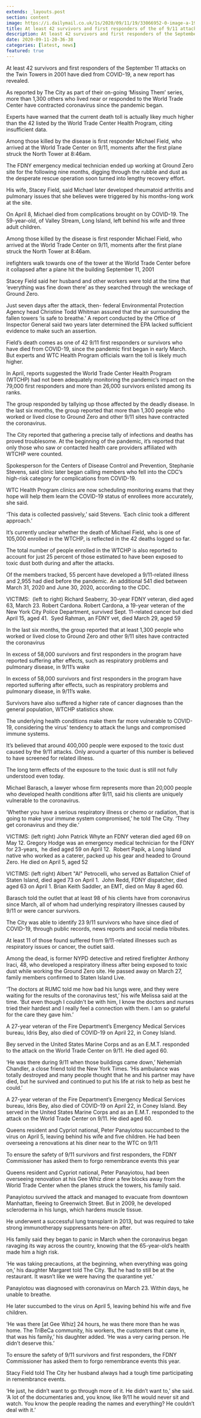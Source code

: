 ```yaml
---
extends: _layouts.post
section: content
image: https://i.dailymail.co.uk/1s/2020/09/11/19/33066952-0-image-a-19_1599849107412.jpg 
title: At least 42 survivors and first responders of the of 9/11 attacks have died of COVID-19 
description: At least 42 survivors and first responders of the September 11 attacks on the Twin Towers in 2001 have died from COVID-19, though experts warn the actual number may be much higher. 
date: 2020-09-11-20-36-38 
categories: [latest, news] 
featured: true 
--- 
```

At least 42 survivors and first responders of the September 11 attacks on the Twin Towers in 2001 have died from COVID-19, a new report has revealed.

As reported by The City as part of their on-going ‘Missing Them’ series, more than 1,300 others who lived near or responded to the World Trade Center have contracted coronavirus since the pandemic began.

Experts have warned that the current death toll is actually likey much higher than the 42 listed by the World Trade Center Health Program, citing insufficient data.

Among those killed by the disease is first responder Michael Field, who arrived at the World Trade Center on 9/11, moments after the first plane struck the North Tower at 8:46am.

The FDNY emergency medical technician ended up working at Ground Zero site for the following nine months, digging through the rubble and dust as the desperate rescue operation soon turned into lengthy recovery effort.

His wife, Stacey Field, said Michael later developed rheumatoid arthritis and pulmonary issues that she believes were triggered by his months-long work at the site.

On April 8, Michael died from complications brought on by COVID-19. The 59-year-old, of Valley Stream, Long Island, left behind his wife and three adult children.

Among those killed by the disease is first responder Michael Field, who arrived at the World Trade Center on 9/11, moments after the first plane struck the North Tower at 8:46am.

irefighters walk towards one of the tower at the World Trade Center before it collapsed after a plane hit the building September 11, 2001

Stacey Field said her husband and other workers were told at the time that ‘everything was fine down there’ as they searched through the wreckage of Ground Zero. 

Just seven days after the attack, then- federal Environmental Protection Agency head Christine Todd Whitman assured that the air surrounding the fallen towers ‘is safe to breathe.’ A report conducted by the Office of Inspector General said two years later determined the EPA lacked sufficient evidence to make such an assertion.

Field’s death comes as one of 42 9/11 first responders or survivors who have died from COVID-19, since the pandemic first began in early March. But experts and WTC Health Program officials warn the toll is likely much higher.

In April, reports suggested the World Trade Center Health Program (WTCHP) had not been adequately monitoring the pandemic’s impact on the 79,000 first responders and more than 26,000 survivors enlisted among its ranks.

The group responded by tallying up those affected by the deadly disease. In the last six months, the group reported that more than 1,300 people who worked or lived close to Ground Zero and other 9/11 sites have contracted the coronavirus.

The City reported that gathering a precise tally of infections and deaths has proved troublesome. At the beginning of the pandemic, it’s reported that only those who saw or contacted health care providers affiliated with WTCHP were counted.

Spokesperson for the Centers of Disease Control and Prevention, Stephanie Stevens, said clinic later began calling members who fell into the CDC’s high-risk category for complications from COVID-19.

WTC Health Program clinics are now scheduling monitoring exams that they hope will help them learn the COVID-19 status of enrollees more accurately, she said.

‘This data is collected passively,’ said Stevens. ‘Each clinic took a different approach.’

It’s currently unclear whether the death of Michael Field, who is one of 105,000 enrolled in the WTCHP, is reflected in the 42 deaths logged so far.

The total number of people enrolled in the WTCHP is also reported to account for just 25 percent of those estimated to have been exposed to toxic dust both during and after the attacks.

Of the members tracked, 55 percent have developed a 9/11-related illness and 2,955 had died before the pandemic. An additional 541 died between March 31, 2020 and June 30, 2020, according to the CDC.

VICTIMS:  (left to right) Richard Seaberry, 30-year FDNY veteran, died aged 63, March 23. Robert Cardona. Robert Cardona, a 19-year veteran of the New York City Police Department, survived Sept. 11-related cancer but died April 15, aged 41.  Syed Rahman, an FDNY vet, died March 29, aged 59

In the last six months, the group reported that at least 1,300 people who worked or lived close to Ground Zero and other 9/11 sites have contracted the coronavirus

In excess of 58,000 survivors and first responders in the program have reported suffering after effects, such as respiratory problems and pulmonary disease, in 9/11’s wake

In excess of 58,000 survivors and first responders in the program have reported suffering after effects, such as respiratory problems and pulmonary disease, in 9/11’s wake.

Survivors have also suffered a higher rate of cancer diagnoses than the general population, WTCHP statistics show.

The underlying health conditions make them far more vulnerable to COVID-19, considering the virus' tendency to attack the lungs and compromised immune systems.

It’s believed that around 400,000 people were exposed to the toxic dust caused by the 9/11 attacks. Only around a quarter of this number is believed to have screened for related illness.

The long term effects of the exposure to the toxic dust is still not fully understood even today.

Michael Barasch, a lawyer whose firm represents more than 20,000 people who developed health conditions after 9/11, said his clients are uniquely vulnerable to the coronavirus.

‘Whether you have a serious respiratory illness or chemo or radiation, that is going to make your immune system compromised,’ he told The City. ‘They get coronavirus and they die.’

VICTIMS: (left right) John Patrick Whyte an FDNY veteran died aged 69 on May 12. Gregory Hodge was an emergency medical technician for the FDNY for 23-years,  he died aged 59 on April 12.  Robert Papik, a Long Island native who worked as a caterer, packed up his gear and headed to Ground Zero. He died on April 5, aged 52

VICTIMS: (left right) Albert "Al" Petrocelli, who served as Battalion Chief of Staten Island, died aged 73 on April 1.  John Redd, FDNY dispatcher, died aged 63 on April 1. Brian Keith Saddler, an EMT, died on May 8 aged 60.

Barasch told the outlet that at least 98 of his clients have from coronavirus since March, all of whom had underlying respiratory illnesses caused by 9/11 or were cancer survivors.

The City was able to identify 23 9/11 survivors who have since died of COVID-19, through public records, news reports and social media tributes.

At least 11 of those found suffered from 9/11-related illnesses such as respiratory issues or cancer, the outlet said.

Among the dead, is former NYPD detective and retired firefighter Anthony Iraci, 48, who developed a respiratory illness after being exposed to toxic dust while working the Ground Zero site. He passed away on March 27, family members confirmed to Staten Island Live.

‘The doctors at RUMC told me how bad his lungs were, and they were waiting for the results of the coronavirus test,’ his wife Melissa said at the time. ‘But even though I couldn't be with him, I know the doctors and nurses tried their hardest and I really feel a connection with them. I am so grateful for the care they gave him.’

A 27-year veteran of the Fire Department’s Emergency Medical Services bureau, Idris Bey, also died of COVID-19 on April 22, in Coney Island.

Bey served in the United States Marine Corps and as an E.M.T. responded to the attack on the World Trade Center on 9/11. He died aged 60.

‘He was there during 9/11 when those buildings came down,’ Nehemiah Chandler, a close friend told the New York Times. ‘His ambulance was totally destroyed and many people thought that he and his partner may have died, but he survived and continued to put his life at risk to help as best he could.’

A 27-year veteran of the Fire Department’s Emergency Medical Services bureau, Idris Bey, also died of COVID-19 on April 22, in Coney Island. Bey served in the United States Marine Corps and as an E.M.T. responded to the attack on the World Trade Center on 9/11. He died aged 60.

Queens resident and Cypriot national, Peter Panayiotou succumbed to the virus on April 5, leaving behind his wife and five children. He had been overseeing a renovations at his diner near to the WTC on 9/11

To ensure the safety of 9/11 survivors and first responders, the FDNY Commissioner has asked them to forgo remembrance events this year

Queens resident and Cypriot national, Peter Panayiotou, had been overseeing renovation at his Gee Whiz diner a few blocks away from the World Trade Center when the planes struck the towers, his family said.

Panayiotou survived the attack and managed to evacuate from downtown Manhattan, fleeing to Greenwich Street. But in 2009, he developed scleroderma in his lungs, which hardens muscle tissue.

He underwent a successful lung transplant in 2013, but was required to take strong immunotherapy suppressants here-on after.

His family said they began to panic in March when the coronavirus began ravaging its way across the country, knowing that the 65-year-old’s health made him a high risk.

‘He was taking precautions, at the beginning, when everything was going on,’ his daughter Margaret told The City. ‘But he had to still be at the restaurant. It wasn’t like we were having the quarantine yet.’

Panayiotou was diagnosed with coronavirus on March 23. Within days, he unable to breathe. 

He later succumbed to the virus on April 5, leaving behind his wife and five children.

‘He was there [at Gee Whiz] 24 hours, he was there more than he was home. The TriBeCa community, his workers, the customers that came in, that was his family,’ his daughter added. ‘He was a very caring person. He didn’t deserve this.’

To ensure the safety of 9/11 survivors and first responders, the FDNY Commissioner has asked them to forgo remembrance events this year.

Stacy Field told The City her husband always had a tough time participating in remembrance events.

‘He just, he didn’t want to go through more of it. He didn’t want to,’ she said. ‘A lot of the documentaries and, you know, like 9/11 he would never sit and watch. You know the people reading the names and everything? He couldn’t deal with it.’

